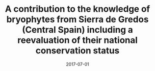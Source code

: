 ---
title: "A contribution to the knowledge of bryophytes from Sierra de Gredos (Central Spain) including a reevaluation of their national conservation status"
collection: publications
permalink: /publication/Luceño et al 2017 Cryptogamie
date: 2017-07-01
venue: 'Cryptogamie, Bryologie'
paperurl: '/files/pdf/research/Luceño et al 2017 Cryptogamie.pdf'
link: 'https://doi.org/10.7872/cryb/v38.iss3.2017.281'
#code: 'https://doi.org/...'
#github: 'https://github.com/jimarcor/...'
#figshare: 'https://figshare.com/...'
citation: 'Luceño M, Guerra-Cárdenas S, <b>Márquez-Corro JI</b>, Pineda-Labella V, Martín-Bravo S, Infante M, Muñoz J. 2017. &quot;A contribution to the knowledge of bryophytes from Sierra de Gredos (Central Spain) including a reevaluation of their national conservation status&quot; <i>Cryptogamie, Bryologie</i> 38(3): 281-302. doi:10.7872/cryb/v38.iss3.2017.281'
---